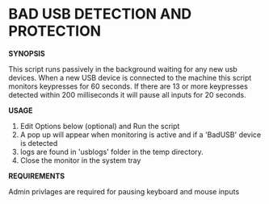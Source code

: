 # BAD USB DETECTION AND PROTECTION

**SYNOPSIS**

This script runs passively in the background waiting for any new usb devices.
When a new USB device is connected to the machine this script monitors keypresses for 60 seconds.
If there are 13 or more keypresses detected within 200 milliseconds it will pause all inputs for 20 seconds.

**USAGE**

1. Edit Options below (optional) and Run the script
2. A pop up will appear when monitoring is active and if a 'BadUSB' device is detected
3. logs are found in 'usblogs' folder in the temp directory.
5. Close the monitor in the system tray

**REQUIREMENTS**

Admin privlages are required for pausing keyboard and mouse inputs
